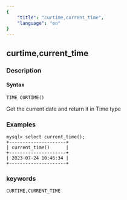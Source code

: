 ```yaml
---
{
    "title": "curtime,current_time",
    "language": "en"
}
---
```


<!--
Licensed to the Apache Software Foundation (ASF) under one
or more contributor license agreements.  See the NOTICE file
distributed with this work for additional information
regarding copyright ownership.  The ASF licenses this file
to you under the Apache License, Version 2.0 (the
"License"); you may not use this file except in compliance
with the License.  You may obtain a copy of the License at

  http://www.apache.org/licenses/LICENSE-2.0

Unless required by applicable law or agreed to in writing,
software distributed under the License is distributed on an
"AS IS" BASIS, WITHOUT WARRANTIES OR CONDITIONS OF ANY
KIND, either express or implied.  See the License for the
specific language governing permissions and limitations
under the License.
-->

## curtime,current_time
### Description
#### Syntax

`TIME CURTIME()`

Get the current date and return it in Time type

### Examples

```
mysql> select current_time();
+---------------------+
| current_time()      |
+---------------------+
| 2023-07-24 10:46:34 |
+---------------------+
```

### keywords

    CURTIME,CURRENT_TIME
